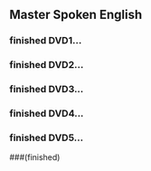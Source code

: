## Master Spoken English

### finished DVD1...
### finished DVD2...
### finished DVD3...
### finished DVD4...
### finished DVD5...

###(finished)